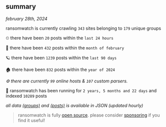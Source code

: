
## summary
_february 28th, 2024_

ransomwatch is currently crawling `343` sites belonging to `179` unique groups

⏲ there have been `20` posts within the `last 24 hours`

🦈 there have been `432` posts within the `month of february`

🪐 there have been `1239` posts within the `last 90 days`

🏚 there have been `832` posts within the `year of 2024`

_⚙️ there are currently `99` online hosts & `107` custom parsers._

🦕 ransomwatch has been running for `2 years, 5 months and 22 days` and indexed `10289` posts

_all data  [(groups)](http://ransomwhat.telemetry.ltd/groups) and [(posts)](http://ransomwhat.telemetry.ltd/posts) is available in JSON (updated hourly)_

> ransomwatch is fully [open source](https://github.com/joshhighet/ransomwatch#ransomwatch--). please consider [sponsoring](https://github.com/sponsors/joshhighet) if you find it useful!
